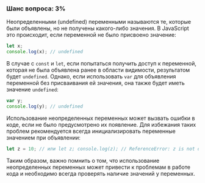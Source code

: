 ### Шанс вопроса: 3%

Неопределенными (undefined) переменными называются те, которые были объявлены, но не получены какого-либо значения. В JavaScript это происходит, если переменной не было присвоено значение:

```javascript
let x;
console.log(x); // undefined
```

В случае с `const` и `let`, если попытаться получить доступ к переменной, которая не была объявлена ранее в области видимости, результатом будет `undefined`. Однако, если использовать `var` для объявления переменной без присваивания ей значения, она также будет иметь значение `undefined`:

```javascript
var y;
console.log(y); // undefined
```

Использование неопределенных переменных может вызвать ошибки в коде, если не было предусмотрено их появление. Для избежания таких проблем рекомендуется всегда инициализировать переменные значением при объявлении:

```javascript
let z = 10; // или let z; console.log(z); // ReferenceError: z is not defined
```

Таким образом, важно помнить о том, что использование неопределенных переменных может привести к проблемам в работе кода и необходимо всегда проверять наличие значений у переменных.